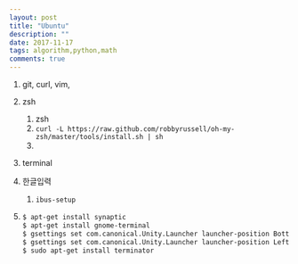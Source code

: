 ```yaml
---
layout: post
title: "Ubuntu"
description: ""
date: 2017-11-17
tags: algorithm,python,math
comments: true
---
```


1. git, curl, vim, 
2. zsh
   1. zsh
   2. `curl -L https://raw.github.com/robbyrussell/oh-my-zsh/master/tools/install.sh | sh`
   3. ​
3. terminal
4. 한글입력
   1. `ibus-setup`

1. ```bash
   $ apt-get install synaptic
   $ apt-get install gnome-terminal
   $ gsettings set com.canonical.Unity.Launcher launcher-position Bottom
   $ gsettings set com.canonical.Unity.Launcher launcher-position Left
   $ sudo apt-get install terminator
   ```

   ​

